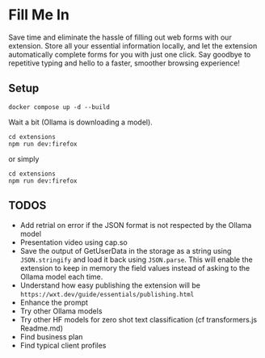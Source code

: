# Fill Me In

Save time and eliminate the hassle of filling out web forms with our extension. Store all your essential information locally, and let the extension automatically complete forms for you with just one click. Say goodbye to repetitive typing and hello to a faster, smoother browsing experience!

## Setup

```
docker compose up -d --build
```

Wait a bit (Ollama is downloading a model).

```
cd extensions
npm run dev:firefox
```

or simply 

```
cd extensions
npm run dev:firefox
```

## TODOS

- Add retrial on error if the JSON format is not respected by the Ollama model
- Presentation video using cap.so 
- Save the output of GetUserData in the storage as a string using `JSON.stringify` and load it back using `JSON.parse`. This will enable the extension to keep in memory the field values instead of asking to the Ollama model each time.
- Understand how easy publishing the extension will be `https://wxt.dev/guide/essentials/publishing.html`
- Enhance the prompt
- Try other Ollama models
- Try other HF models for zero shot text classification (cf transformers.js Readme.md)
- Find business plan
- Find typical client profiles
